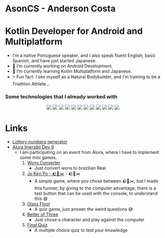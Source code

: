 # AsonCS - Anderson Costa

# Kotlin Developer for Android and Multiplatform

-   I'm a native Portuguese speaker, and I also speak fluent English, basic Spanish, and have just started Japanese.
-   🔭 I’m currently working on Android Development.
-   🌱 I’m currently learning Kotlin Multiplatform and Japanese.
-   ⚡ Fun fact: I see myself as a Natural Bodybuilder, and I’m training to be a Triathlon Athlete…

### Some technologies that I already worked with

<div align="center">
	<img src="https://img.shields.io/badge/Kotlin-404D59?style=for-the-badge&logo=kotlin&logoColor=white">
	<img src="https://img.shields.io/badge/Android-404D59?style=for-the-badge&logo=android&logoColor=white">
	<img src="https://img.shields.io/badge/Java-404D59?style=for-the-badge&logo=java&logoColor=white">
	<img src="https://img.shields.io/badge/HTML5-E34F26?style=for-the-badge&logo=html5&logoColor=white">
	<img src="https://img.shields.io/badge/CSS3-1572B6?style=for-the-badge&logo=css3&logoColor=white">
	<img src="https://img.shields.io/badge/Typescript-404D59?style=for-the-badge&logo=typescript&logoColor=%2361DAFB" />
	<img src="https://img.shields.io/badge/JavaScript-F7DF1E?style=for-the-badge&logo=javascript&logoColor=black">
	<img src="https://img.shields.io/badge/Node.js-43853D?style=for-the-badge&logo=node.js&logoColor=white" />
	<img src="https://img.shields.io/badge/React-20232A?style=for-the-badge&logo=react&logoColor=61DAFB"/>
	<img src="https://img.shields.io/badge/Next.js-black?style=for-the-badge&logo=next.js&logoColor=white"/>
	<img src="https://img.shields.io/badge/Firebase-039BE5?style=for-the-badge&logo=firebase&logoColor=61DAFB"/>
	<img src="https://img.shields.io/badge/Sha256-F7DF1E?style=for-the-badge"/>
</div>

# Links

-   <a href="https://asoncs.github.io/AsonCS/lottery/index.html?max=60&amount=6" target="_blank">Lottery numbers generator</a>
-   <a href="https://asoncs.github.io/Alura_Imersao_Dev_9/" target="_blank">Alura Imersão Dev 9</a>
    -   I am participating on an event from Alura, where I have to implement some mini games.
        1. [Wons Converter](https://asoncs.github.io/Alura_Imersao_Dev_9/WonsConverter/)
            - Just convert wons to brazilian Real
        2. [Jo Ken Po - 🪨🧻✂️](https://asoncs.github.io/Alura_Imersao_Dev_9/JoKenPo/) - 🪨🧻✂️
            - A simple game, where you chose between 🪨🧻✂️, but I made this funnier, by giving to the computer advantage, there is a test button that can be used with the console, to understand this 😅
        3. [Glass Floor](https://asoncs.github.io/Alura_Imersao_Dev_9/GlassFloor/)
            - A quiz game, just answer the weird questions 😅
        4. [Better of Three](https://asoncs.github.io/Alura_Imersao_Dev_9/BetterOfThree/)
            - Just chose a character and play against the computer
        5. [Final Quiz](https://asoncs.github.io/Alura_Imersao_Dev_9/FinalQuiz/)
            - A multiple choice quiz to test your knowledge
